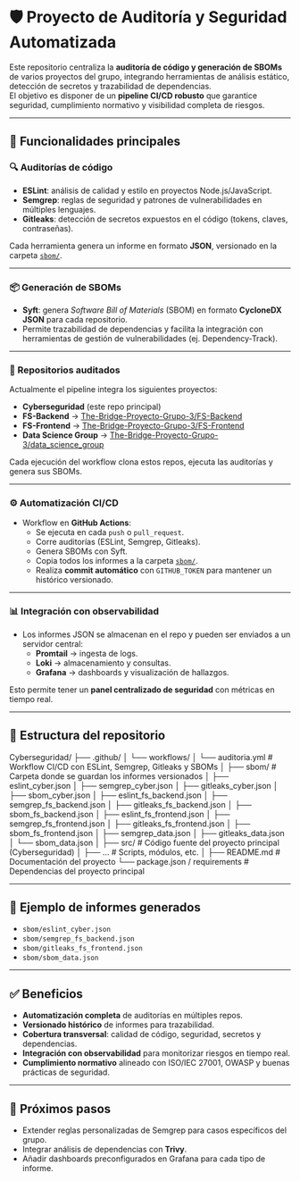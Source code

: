 # 🛡️ Proyecto de Auditoría y Seguridad Automatizada

Este repositorio centraliza la **auditoría de código y generación de SBOMs** de varios proyectos del grupo, integrando herramientas de análisis estático, detección de secretos y trazabilidad de dependencias.  
El objetivo es disponer de un **pipeline CI/CD robusto** que garantice seguridad, cumplimiento normativo y visibilidad completa de riesgos.

---

## 🚀 Funcionalidades principales

### 🔍 Auditorías de código
- **ESLint**: análisis de calidad y estilo en proyectos Node.js/JavaScript.
- **Semgrep**: reglas de seguridad y patrones de vulnerabilidades en múltiples lenguajes.
- **Gitleaks**: detección de secretos expuestos en el código (tokens, claves, contraseñas).

Cada herramienta genera un informe en formato **JSON**, versionado en la carpeta [`sbom/`](./sbom).

---

### 📦 Generación de SBOMs
- **Syft**: genera *Software Bill of Materials* (SBOM) en formato **CycloneDX JSON** para cada repositorio.
- Permite trazabilidad de dependencias y facilita la integración con herramientas de gestión de vulnerabilidades (ej. Dependency-Track).

---

### 📂 Repositorios auditados
Actualmente el pipeline integra los siguientes proyectos:

- **Cyberseguridad** (este repo principal)
- **FS-Backend** → [The-Bridge-Proyecto-Grupo-3/FS-Backend](https://github.com/The-Bridge-Proyecto-Grupo-3/FS-Backend)
- **FS-Frontend** → [The-Bridge-Proyecto-Grupo-3/FS-Frontend](https://github.com/The-Bridge-Proyecto-Grupo-3/FS-Frontend)
- **Data Science Group** → [The-Bridge-Proyecto-Grupo-3/data_science_group](https://github.com/The-Bridge-Proyecto-Grupo-3/data_science_group)

Cada ejecución del workflow clona estos repos, ejecuta las auditorías y genera sus SBOMs.

---

### ⚙️ Automatización CI/CD
- Workflow en **GitHub Actions**:
  - Se ejecuta en cada `push` o `pull_request`.
  - Corre auditorías (ESLint, Semgrep, Gitleaks).
  - Genera SBOMs con Syft.
  - Copia todos los informes a la carpeta [`sbom/`](./sbom).
  - Realiza **commit automático** con `GITHUB_TOKEN` para mantener un histórico versionado.

---

### 📊 Integración con observabilidad
- Los informes JSON se almacenan en el repo y pueden ser enviados a un servidor central:
  - **Promtail** → ingesta de logs.
  - **Loki** → almacenamiento y consultas.
  - **Grafana** → dashboards y visualización de hallazgos.

Esto permite tener un **panel centralizado de seguridad** con métricas en tiempo real.

---

## 📁 Estructura del repositorio

Cyberseguridad/
├── .github/
│   └── workflows/
│       └── auditoria.yml        # Workflow CI/CD con ESLint, Semgrep, Gitleaks y SBOMs
│
├── sbom/                        # Carpeta donde se guardan los informes versionados
│   ├── eslint_cyber.json
│   ├── semgrep_cyber.json
│   ├── gitleaks_cyber.json
│   ├── sbom_cyber.json
│   ├── eslint_fs_backend.json
│   ├── semgrep_fs_backend.json
│   ├── gitleaks_fs_backend.json
│   ├── sbom_fs_backend.json
│   ├── eslint_fs_frontend.json
│   ├── semgrep_fs_frontend.json
│   ├── gitleaks_fs_frontend.json
│   ├── sbom_fs_frontend.json
│   ├── semgrep_data.json
│   ├── gitleaks_data.json
│   └── sbom_data.json
│
├── src/                         # Código fuente del proyecto principal (Cyberseguridad)
│   ├── ...                      # Scripts, módulos, etc.
│
├── README.md                    # Documentación del proyecto
└── package.json / requirements   # Dependencias del proyecto principal

---

## 📝 Ejemplo de informes generados
- `sbom/eslint_cyber.json`
- `sbom/semgrep_fs_backend.json`
- `sbom/gitleaks_fs_frontend.json`
- `sbom/sbom_data.json`

---

## ✅ Beneficios
- **Automatización completa** de auditorías en múltiples repos.
- **Versionado histórico** de informes para trazabilidad.
- **Cobertura transversal**: calidad de código, seguridad, secretos y dependencias.
- **Integración con observabilidad** para monitorizar riesgos en tiempo real.
- **Cumplimiento normativo** alineado con ISO/IEC 27001, OWASP y buenas prácticas de seguridad.

---

## 🚀 Próximos pasos
- Extender reglas personalizadas de Semgrep para casos específicos del grupo.
- Integrar análisis de dependencias con **Trivy**.
- Añadir dashboards preconfigurados en Grafana para cada tipo de informe.

